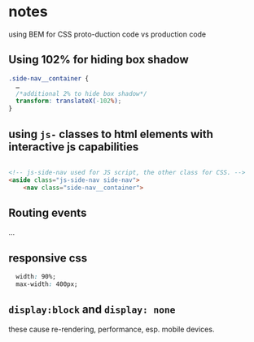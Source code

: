 
# notes


using BEM for CSS
proto-duction code vs production code

## Using 102% for hiding box shadow

```css
.side-nav__container {
  …
  /*additional 2% to hide box shadow*/
  transform: translateX(-102%);
}
```

## using `js-` classes to html elements with interactive js capabilities

```html

<!-- js-side-nav used for JS script, the other class for CSS. -->
<aside class="js-side-nav side-nav">
    <nav class="side-nav__container">

```

## Routing events

…

## responsive css

```css
  width: 90%;
  max-width: 400px;

```

## `display:block` and `display: none`

these cause re-rendering, performance, esp. mobile devices.


